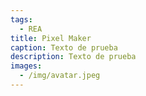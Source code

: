```yaml
---
tags:
  - REA
title: Pixel Maker
caption: Texto de prueba
description: Texto de prueba
images:
  - /img/avatar.jpeg
---
```


